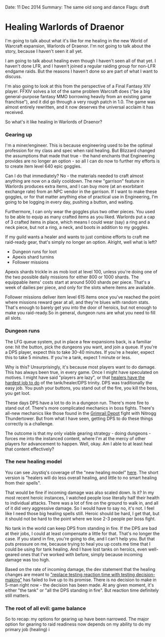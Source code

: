 Date: 11 Dec 2014
Summary: The same old song and dance
Flags: draft

# Healing Warlords of Draenor

I'm going to talk about what it's like for me healing in the new World of Warcraft expansion, Warlords of Draenor. I'm not going to talk about the story, because I haven't seen it all yet.

I am going to talk about healing even though I haven't seen all of that yet. I haven't done LFR, and I haven't joined a regular raiding group for non-LFR endgame raids. But the reasons I haven't done so are part of what I want to discuss.

I'm also going to look at this from the perspective of a Final Fantasy XIV player. FFXIV solves a lot of the same problem Warcraft does ("be a big general-purpose fantasy MMO borrowing heavily from an existing game franchise"), and it did go through a very rough patch in 1.0. The game was almost entirely rewritten, and it now deserves the universal acclaim it has received.

So what's it like healing in Warlords of Draenor?

### Gearing up

I'm a miner/engineer. This is because engineering used to be the optimal profession for my class and spec when raid healing. But Blizzard changed the assumptions that made that true - the hand enchants that Engineering provides are no longer an option - so all I can do now to further my efforts is to create item level 640 epic goggles.

Can I do that immediately? No - the materials needed to craft almost anything are now on a daily cooldown. The new "garrison" feature in Warlords produces extra items, and I can buy more (at an exorbitant exchange rate) from an NPC vendor in the garrison. If I want to make these goggles, or for that matter anything else of practical use in Engineering, I'm going to be logging in every day, pushing a button, and waiting.

Furthermore, I can only wear the goggles plus two other pieces. You used to be able to equip as many crafted items as you liked. Warlords put a cap of 3 crafted items in place, which means I could wear (say) a ring and a neck piece, but not a ring, a neck, and boots in addition to my goggles.

If my guild wants a healer and wants to just combine efforts to craft me raid-ready gear, that's simply no longer an option. Alright, well what is left?

* Dungeon runs for loot
* Apexis shard turnins
* Follower missions

Apexis shards trickle in as mob loot at level 100, unless you're doing one of the two possible daily missions for either 800 or 1000 shards. The equippable items' costs start at around 5000 shards per piece. That's a week of dailies per piece, and only for the slots where items are available.

Follower missions deliver item level 615 items once you've reached the point where missions reward gear at all, and they're blues with random stats. That's enough to barely get you into the door of heroics, but not enough to make you raid-ready.So in general, dungeon runs are what you need to fill all slots.

### Dungeon runs

The LFG queue system, put in place a few expansions back, is a familiar one: hit the button, pick the dungeons you want, and join a queue. If you're a DPS player, expect this to take 30-40  minutes. If you're a healer, expect this to take 5 minutes. If you're a tank, expect 1 minute or less.

Why is this? Unsurprisingly, it's because most players want to do damage. This has always been true, in every game. Once I might have speculated on motives. I might have said "players are lazy", or that [healers have the hardest job to do](/games/healing-is-the-hardest-role) of the tank/healer/DPS trinity. DPS was traditionally the easy job. You push your buttons, you stand out of the fire, you kill the boss, you get loot.

These days DPS have a lot to do in a dungeon run. There's more fire to stand out of. There's more complicated mechanics in boss fights. There's all-new mechanics like those found in the [Grimrail Depot](http://www.wowhead.com/guide=2666/grimrail-depot-dungeon-strategy-guide) fight with Nitrogg Thundertower. But from what I have seen, getting DPS to do these things correctly is a challenge.

The outcome is that my only viable gearing strategy - doing dungeons - forces me into the instanced content, where I'm at the mercy of other players for advancement to happen. Well, okay. Am I able to at least heal that content effectively?

### The new healing model

You can see Joystiq's coverage of the "new healing model" [here](http://wow.joystiq.com/2014/03/07/watcher-on-health-and-healing-changes-in-warlords-of-draenor/). The short version is "healers will do less overall healing, and little to no smart healing from their spells".

That would be fine if incoming damage was also scaled down. Is it? In my most recent heroic instances, I watched people lose literally half their health to individual attacks. There was a lot of fire on the ground to walk in, and all of it did very aggressive damage. So I would have to say no, it's not. I feel like I need those big healing spells still. Heroic should be hard, I get that, but it should not be hard to the point where we lose 2-3 people per boss fight.

No tank in the world can keep DPS from standing in fire. If the DPS are bad at their jobs, I could at least compensate a little for that. That's no longer the case. If you stand in fire, you're going to die, and I can't help you. But that puts pressure on me, because trying to heal you up costs me time that I could be using for tank healing. And I have lost tanks on heroics, even well-geared ones that I've worked with before, simply because incoming damage was too high.

Based on the rate of incoming damage, the dev statement that the healing changes are meant to ["replace testing reaction time with testing decision-making"](https://twitter.com/WatcherDev/status/441963850942783488) has failed to live up to its promise. There is no decision to make in 5-man right now - the decision has been made. At any given moment, it's either "the tank" or "all the DPS standing in fire". But reaction time definitely still matters.

### The root of all evil: game balance

So to recap: my options for gearing up have been narrowed. The major option for gearing to raid readiness now depends on my ability to do my primary job (healing) i